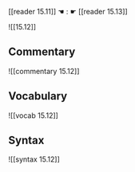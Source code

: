 [[reader 15.11]] ☚ : ☛ [[reader 15.13]]

![[15.12]]

## Commentary

![[commentary 15.12]]

## Vocabulary

![[vocab 15.12]]

## Syntax

![[syntax 15.12]]

